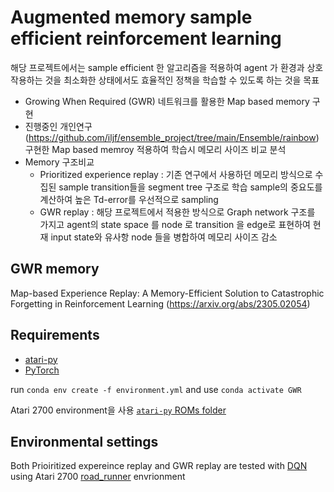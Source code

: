 # Augmented memory sample efficient reinforcement learning
해당 프로젝트에서는 sample efficient 한 알고리즘을 적용하여 agent 가 환경과 상호작용하는 것을 최소화한 상태에서도 효율적인 정책을 학습할 수 있도록 하는 것을 목표
- Growing When Required (GWR) 네트워크를 활용한 Map based memory 구현
- 진행중인 개인연구(https://github.com/iljf/ensemble_project/tree/main/Ensemble/rainbow) 구현한 Map based memroy 적용하여 학습시 메모리 사이즈 비교 분석
- Memory 구조비교
  - Prioritized experience replay : 기존 연구에서 사용하던 메모리 방식으로 수집된 sample transition들을 segment tree 구조로 학습 sample의 중요도를 계산하여 높은 Td-error를 우선적으로 sampling
  - GWR replay : 해당 프로젝트에서 적용한 방식으로 Graph network 구조를 가지고 agent의 state space 를 node 로 transition 을 edge로 표현하여 현재 input state와 유사항 node 들을 병합하여 메모리 사이즈 감소

## GWR memory
Map-based Experience Replay: A Memory-Efficient Solution to Catastrophic Forgetting in Reinforcement Learning (https://arxiv.org/abs/2305.02054)

## Requirements
- [atari-py](https://github.com/openai/atari-py)
- [PyTorch](http://pytorch.org/)

run `conda env create -f environment.yml` and use `conda activate GWR`
  
Atari 2700 environment을 사용 [`atari-py` ROMs folder](https://github.com/openai/atari-py/tree/master/atari_py/atari_roms)

## Environmental settings
Both Prioiritized expereince replay and GWR replay are tested with [DQN](https://arxiv.org/abs/1312.5602) using Atari 2700 [road_runner](https://ale.farama.org/environments/road_runner/) envrionment
